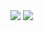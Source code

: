 <img src="https://github.com/darleyleal98/gestao-academica/assets/132721098/a45120df-4211-4fe7-ba36-245396d9492f">
<img src="https://github.com/darleyleal98/gestao-academica/assets/132721098/875846a8-6b84-4400-bfc0-955c084a63b5">
